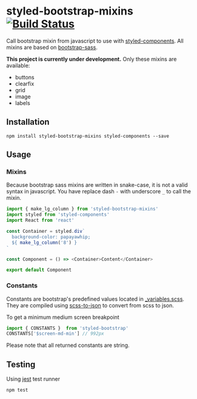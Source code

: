 # styled-bootstrap-mixins [![Build Status](https://travis-ci.org/makemek/styled-bootstrap.svg?branch=master)](https://travis-ci.org/makemek/styled-bootstrap)

Call bootstrap mixin from javascript to use with [styled-components](https://github.com/styled-components/styled-components).
All mixins are based on [bootstrap-sass](https://github.com/twbs/bootstrap-sass).

**This project is currently under development.**
Only these mixins are available:

- buttons
- clearfix
- grid
- image
- labels

## Installation
```
npm install styled-bootstrap-mixins styled-components --save
```

## Usage
### Mixins
Because bootstrap sass mixins are written in snake-case, it is not a valid syntax in javascript.
You have replace dash `-` with underscore `_` to call the mixin.

```javascript
import { make_lg_column } from 'styled-bootstrap-mixins'
import styled from 'styled-components'
import React from 'react'

const Container = styled.div`
  background-color: papayawhip;
  ${ make_lg_column('8') }
`

const Component = () => <Container>Content</Container>

export default Component
```

### Constants
Constants are bootstrap's predefined values located in [\_variables.scss](https://github.com/twbs/bootstrap-sass/blob/master/assets/stylesheets/bootstrap/_variables.scss).
They are compiled using [scss-to-json](https://github.com/ryanbahniuk/scss-to-json) to convert from scss to json.

To get a minimum medium screen breakpoint
```javascript
import { CONSTANTS }  from 'styled-bootstrap'
CONSTANTS['$screen-md-min'] // 992px
```
Please note that all returned constants are string.

## Testing
Using [jest](https://github.com/facebook/jest) test runner
```
npm test
```
